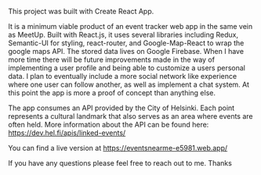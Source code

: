 This project was built with Create React App.


It is a minimum viable product of an event tracker web app in the same vein as MeetUp. Built with React.js, it uses several libraries including Redux, Semantic-UI for styling, react-router, and Google-Map-React to wrap the google maps API. The stored data lives on Google Firebase. When I have more time there will be future improvements made in the way of implementing a user profile and being able to customize a users personal data. I plan to eventually include a more social network like experience where one user can follow another, as well as implement a chat system. At this point the app is more a proof of concept than anything else.

The app consumes an API provided by the City of Helsinki. Each point represents a cultural landmark that also serves as an area where events are often held. More information about the API can be found here: https://dev.hel.fi/apis/linked-events/   


You can find a live version at https://eventsnearme-e5981.web.app/

If you have any questions please feel free to reach out to me. Thanks
